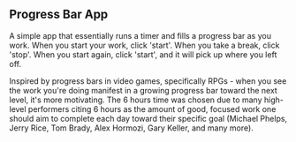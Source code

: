 ## Progress Bar App

A simple app that essentially runs a timer and fills a progress bar as you work. When you start your work, click 'start'. When you take a break, click 'stop'. When you start again, click 'start', and it will pick up where you left off.

Inspired by progress bars in video games, specifically RPGs - when you see the work you're doing manifest in a growing progress bar toward the next level, it's more motivating. The 6 hours time was chosen due to many high-level performers citing 6 hours as the amount of good, focused work one should aim to complete each day toward their specific goal (Michael Phelps, Jerry Rice, Tom Brady, Alex Hormozi, Gary Keller, and many more).
